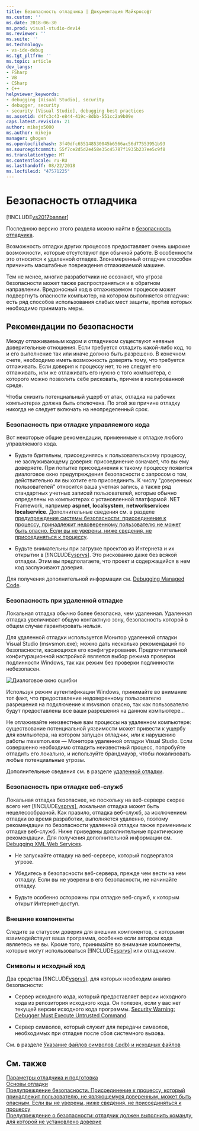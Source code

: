 ```yaml
---
title: Безопасность отладчика | Документация Майкрософт
ms.custom: ''
ms.date: 2018-06-30
ms.prod: visual-studio-dev14
ms.reviewer: ''
ms.suite: ''
ms.technology:
- vs-ide-debug
ms.tgt_pltfrm: ''
ms.topic: article
dev_langs:
- FSharp
- VB
- CSharp
- C++
helpviewer_keywords:
- debugging [Visual Studio], security
- debugger, security
- security [Visual Studio], debugging best practices
ms.assetid: d4fc3c43-e844-419c-8dbb-551cc2a9b09e
caps.latest.revision: 21
author: mikejo5000
ms.author: mikejo
manager: ghogen
ms.openlocfilehash: 3f40dfc655148530045b6566ac56d77553951b93
ms.sourcegitcommit: 55f7ce2d5d2e458e35c45787f1935b237ee5c9f8
ms.translationtype: MT
ms.contentlocale: ru-RU
ms.lasthandoff: 08/22/2018
ms.locfileid: "47571225"
---
```

# <a name="debugger-security"></a>Безопасность отладчика
[!INCLUDE[vs2017banner](../includes/vs2017banner.md)]

Последнюю версию этого раздела можно найти в [безопасность отладчика](https://docs.microsoft.com/visualstudio/debugger/debugger-security).  
  
Возможность отладки других процессов предоставляет очень широкие возможности, которые отсутствуют при обычной работе. В особенности это относится к удаленной отладке. Злонамеренный отладчик способен причинить масштабные повреждения отлаживаемой машине.  
  
 Тем не менее, многие разработчики не осознают, что угроза безопасности может также распространяться и в обратном направлении. Вредоносный код в отлаживаемом процессе может подвергнуть опасности компьютер, на котором выполняется отладчик: есть ряд способов использования слабых мест защиты, против которых необходимо принимать меры.  
  
## <a name="security-best-practices"></a>Рекомендации по безопасности  
 Между отлаживаемым кодом и отладчиком существуют неявные доверительные отношения. Если требуется отладить какой-либо код, то и его выполнение так или иначе должно быть разрешено. В конечном счете, необходимо иметь возможность доверять тому, что требуется отлаживать. Если доверия к процессу нет, то не следует его отлаживать, или же отлаживать его нужно с того компьютера, с которого можно позволить себе рисковать, причем в изолированной среде.  
  
 Чтобы снизить потенциальный ущерб от атак, отладка на рабочих компьютерах должна быть отключена. По этой же причине отладку никогда не следует включать на неопределенный срок.  
  
### <a name="managed-debugging-security"></a>Безопасность при отладке управляемого кода  
 Вот некоторые общие рекомендации, применимые к отладке любого управляемого кода.  
  
-   Будьте бдительны, присоединяясь к пользовательскому процессу, не заслуживающему доверия: присоединение означает, что вы ему доверяете. При попытке присоединения к такому процессу появится диалоговое окно предупреждения безопасности с запросом о том, действительно ли вы хотите его присоединить. К числу "доверенных пользователей" относится ваша учетная запись, а также ряд стандартных учетных записей пользователей, которые обычно определены на компьютерах с установленной платформой .NET Framework, например **aspnet**, **localsystem**, **networkservice**и **localservice**. Дополнительные сведения см. в разделе [предупреждение системы безопасности: присоединение к процессу, принадлежит недоверенному пользователю не может быть опасно. Если вы не уверены, ниже сведения, не присоединяться к процессу](../debugger/security-warning-attaching-to-a-process-owned-by-an-untrusted-user-can-be-dangerous-if-the-following-information-looks-suspicious-or-you-are-unsure-do-not-attach-to-this-process.md).  
  
-   Будьте внимательны при загрузке проектов из Интернета и их открытии в [!INCLUDE[vsprvs](../includes/vsprvs-md.md)]. Это рискованно даже без всякой отладки. Этим вы предполагаете, что проект и содержащийся в нем код заслуживают доверия.  
  
 Для получения дополнительной информации см. [Debugging Managed Code](../debugger/debugging-managed-code.md).  
  
### <a name="remote-debugging-security"></a>Безопасность при удаленной отладке  
 Локальная отладка обычно более безопасна, чем удаленная. Удаленная отладка увеличивает общую контактную зону, безопасность которой в общем случае гарантировать нельзя.  
  
 Для удаленной отладки используется Монитор удаленной отладки Visual Studio (msvsmon.exe); можно дать несколько рекомендаций по безопасности, касающихся его конфигурирования. Предпочтительной конфигурационной настройкой является выбор режима проверки подлинности Windows, так как режим без проверки подлинности небезопасен.  
  
 ![Диалоговое окно ошибки](../debugger/media/dbg-err-remotepermissionschanged.png "DBG_ERR_RemotePermissionsChanged")  
  
 Используя режим аутентификации Windows, принимайте во внимание тот факт, что предоставление недоверенному пользователю разрешения на подключение к msvsmon опасно, так как пользователю будут предоставлены все ваши разрешения на данном компьютере...  
  
 Не отлаживайте неизвестные вам процессы на удаленном компьютере: существование потенциальной уязвимости может привести к ущербу для компьютера, на котором запущен отладчик, или к нарушению работы msvsmon.exe — Монитора удаленной отладки Visual Studio. Если совершенно необходимо отладить неизвестный процесс, попробуйте отладить его локально, и используйте брандмауэр, чтобы локализовать любые потенциальные угрозы.  
  
 Дополнительные сведения см. в разделе [удаленной отладки](../debugger/remote-debugging.md).  
  
### <a name="web-services-debugging-security"></a>Безопасность при отладке веб-служб  
 Локальная отладка безопаснее, но поскольку на веб-сервере скорее всего нет [!INCLUDE[vsprvs](../includes/vsprvs-md.md)], локальная отладка может быть нецелесообразной. Как правило, отладка веб-служб, за исключением отладки во время разработки, выполняется удаленно, поэтому рекомендации по безопасности удаленной отладки также применимы к отладке веб-служб. Ниже приведены дополнительные практические рекомендации. Для получения дополнительной информации см. [Debugging XML Web Services](http://msdn.microsoft.com/en-us/c900b137-9fbd-4f59-91b5-9c2c6ce06f00).  
  
-   Не запускайте отладку на веб-сервере, который подвергался угрозе.  
  
-   Убедитесь в безопасности веб-сервера, прежде чем вести на нем отладку. Если вы не уверены в его безопасности, не начинайте отладку.  
  
-   Будьте особенно осторожны при отладке веб-служб, к которым открыт Интернет-доступ.  
  
### <a name="external-components"></a>Внешние компоненты  
 Следите за статусом доверия для внешних компонентов, с которыми взаимодействует ваша программа, особенно если автором кода являетесь не вы. Кроме того, принимайте во внимание компоненты, которые могут использоваться [!INCLUDE[vsprvs](../includes/vsprvs-md.md)] или отладчиком.  
  
### <a name="symbols-and-source-code"></a>Символы и исходный код  
 Два средства [!INCLUDE[vsprvs](../includes/vsprvs-md.md)], для которых необходим анализ безопасности:  
  
-   Сервер исходного кода, который предоставляет версии исходного кода из репозитория исходного кода. Он полезен, если у вас нет текущей версии исходного кода программы. [Security Warning: Debugger Must Execute Untrusted Command](../debugger/security-warning-debugger-must-execute-untrusted-command.md).  
  
-   Сервер символов, который служит для передачи символов, необходимых при отладке после сбоя системного вызова.  
  
 См. в разделе [Указание файлов символов (.pdb) и исходных файлов](../debugger/specify-symbol-dot-pdb-and-source-files-in-the-visual-studio-debugger.md)  
  
## <a name="see-also"></a>См. также  
 [Параметры отладчика и подготовка](../debugger/debugger-settings-and-preparation.md)   
 [Основы отладки](../debugger/debugger-basics.md)   
 [Предупреждение безопасности. Присоединение к процессу, который принадлежит пользователю, не являющемуся доверенным, может быть опасным. Если вы не уверены, ниже сведения, не присоединяться к процессу](../debugger/security-warning-attaching-to-a-process-owned-by-an-untrusted-user-can-be-dangerous-if-the-following-information-looks-suspicious-or-you-are-unsure-do-not-attach-to-this-process.md)   
 [Предупреждение о безопасности: отладчик должен выполнить команду, для которой не установлено доверие](../debugger/security-warning-debugger-must-execute-untrusted-command.md)





